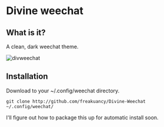 # Divine weechat

What is it?
------------
A clean, dark weechat theme.

![divweechat](https://user-images.githubusercontent.com/51457416/180911146-b248771e-d86b-497d-ae5e-08b68d43d97a.png)
 
 Installation
-------------
Download to your ~/.config/weechat directory.
```console
git clone http://github.com/freakuancy/Divine-Weechat ~/.config/weechat/
```

I'll figure out how to package this up for automatic install soon.
